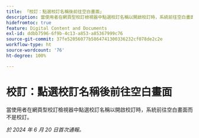 ```yaml
---
title: 「校訂：點選校訂名稱後前往空白畫面」
description: 當使用者在網頁型校訂檢視器中點選校訂名稱以開啟校訂時，系統前往空白畫面而不是校訂。
hidefromtoc: true
feature: Digital Content and Documents
exl-id: ddbb7596-6f9b-4c13-a853-a85367999c76
source-git-commit: 37fe52056077b5864741300336232cf078de2c2e
workflow-type: ht
source-wordcount: '76'
ht-degree: 100%

---
```


# 校訂：點選校訂名稱後前往空白畫面

當使用者在網頁型校訂檢視器中點選校訂名稱以開啟校訂時，系統前往空白畫面而不是校訂。

_於 2024 年 6 月 20 日首次通報。_
